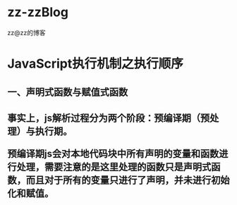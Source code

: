# zz-zzBlog
zz@zz的博客
<br>
<h1>JavaScript执行机制之执行顺序</h1>
<h2>一、声明式函数与赋值式函数<h2>
  <p>事实上，js解析过程分为两个阶段：预编译期（预处理）与执行期。 </p>
  <p>预编译期js会对本地代码块中所有声明的变量和函数进行处理，需要注意的是这里处理的函数只是声明式函数，而且对于所有的变量只进行了声明，并未进行初始化和赋值。</p>
